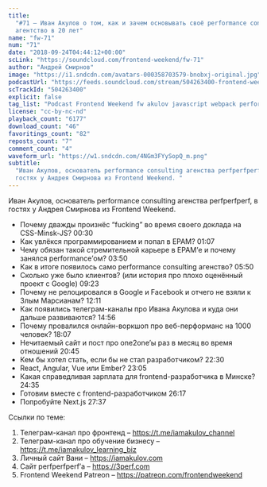 ```yaml
---
title:
  "#71 – Иван Акулов о том, как и зачем основывать своё performance consulting
  агентство в 20 лет"
name: "fw-71"
num: "71"
date: "2018-09-24T04:44:12+00:00"
scLink: "https://soundcloud.com/frontend-weekend/fw-71"
author: "Андрей Смирнов"
image: "https://i1.sndcdn.com/avatars-000358703579-bnobxj-original.jpg"
podcastUrl: "https://feeds.soundcloud.com/stream/504263400-frontend-weekend-fw-71.m4a"
scTrackId: "504263400"
explicit: false
tag_list: "Podcast Frontend Weekend fw akulov javascript webpack performance"
license: "cc-by-nc-nd"
playback_count: "6177"
download_count: "46"
favoritings_count: "82"
reposts_count: "7"
comment_count: "4"
waveform_url: "https://w1.sndcdn.com/4NGm3FYySopQ_m.png"
subtitle:
  "Иван Акулов, основатель performance consulting агенства perfperfperf, в
  гостях у Андрея Смирнова из Frontend Weekend. "
---
```


Иван Акулов, основатель performance consulting агенства perfperfperf, в гостях у
Андрея Смирнова из Frontend Weekend.

- Почему дважды произнёс “fucking” во время своего доклада на CSS-Minsk-JS?
  <timecode sec="30">00:30</timecode>
- Как увлёкся программированием и попал в EPAM?
  <timecode sec="67">01:07</timecode>
- Чему обязан такой стремительной карьере в EPAM’е и почему занялся
  performance’ом? <timecode sec="230">03:50</timecode>
- Как в итоге появилось само performance consulting агенство?
  <timecode sec="350">05:50</timecode>
- Сколько уже было клиентов? (или история про плохо оценённый проект с Google)
  <timecode sec="563">09:23</timecode>
- Почему не релоцировался в Google и Facebook и отчего не взяли к Злым
  Марсианам? <timecode sec="731">12:11</timecode>
- Как появились телеграм-каналы про Ивана Акулова и куда они дальше развиваются?
  <timecode sec="896">14:56</timecode>
- Почему провалился онлайн-воркшоп про веб-перформанс на 1000 человек?
  <timecode sec="1087">18:07</timecode>
- Нечитаемый сайт и пост про one2one’ы раз в месяц во время отношений
  <timecode sec="1245">20:45</timecode>
- Кем бы хотел стать, если бы не стал разработчиком?
  <timecode sec="1350">22:30</timecode>
- React, Angular, Vue или Ember? <timecode sec="1385">23:05</timecode>
- Какая справедливая зарплата для frontend-разработчика в Минске?
  <timecode sec="1475">24:35</timecode>
- Готовим вместе с frontend-разработчиком <timecode sec="1577">26:17</timecode>
- Попробуйте Next.js <timecode sec="1657">27:37</timecode>

Ссылки по теме:

1. Телеграм-канал про фронтенд – <https://t.me/iamakulov_channel>
2. Телеграм-канал про обучение бизнесу – <https://t.me/iamakulov_learning_biz>
3. Личный сайт Вани – <https://iamakulov.com>
4. Сайт perfperfperf’а – <https://3perf.com>
5. Frontend Weekend Patreon – <https://patreon.com/frontendweekend>

